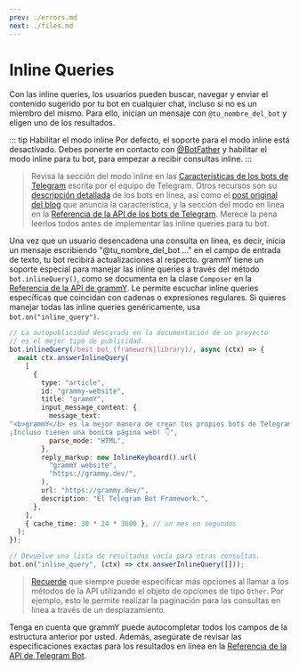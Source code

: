 ```yaml
---
prev: ./errors.md
next: ./files.md
---
```


# Inline Queries

Con las inline queries, los usuarios pueden buscar, navegar y enviar el contenido sugerido por tu bot en cualquier chat, incluso si no es un miembro del mismo.
Para ello, inician un mensaje con `@tu_nombre_del_bot` y eligen uno de los resultados.

::: tip Habilitar el modo inline
Por defecto, el soporte para el modo inline está desactivado.
Debes ponerte en contacto con [@BotFather](https://t.me/BotFather) y habilitar el modo inline para tu bot, para empezar a recibir consultas inline.
:::

> Revisa la sección del modo inline en las [Características de los bots de Telegram](https://core.telegram.org/bots/features#inline-requests) escrita por el equipo de Telegram.
> Otros recursos son su [descripción detallada](https://core.telegram.org/bots/inline) de los bots en línea, así como el [post original del blog](https://telegram.org/blog/inline-bots) que anuncia la característica, y la sección del modo en línea en la [Referencia de la API de los bots de Telegram](https://core.telegram.org/bots/api#inline-mode).
> Merece la pena leerlos todos antes de implementar las inline queries para tu bot.

Una vez que un usuario desencadena una consulta en línea, es decir, inicia un mensaje escribiendo "@tu_nombre_del_bot ..." en el campo de entrada de texto, tu bot recibirá actualizaciones al respecto.
grammY tiene un soporte especial para manejar las inline queries a través del método `bot.inlineQuery()`, como se documenta en la clase `Composer` en la [Referencia de la API de grammY](https://deno.land/x/grammy/mod.ts?s=Composer#method_inlineQuery_0).
Le permite escuchar inline queries específicas que coincidan con cadenas o expresiones regulares.
Si quieres manejar todas las inline queries genéricamente, usa `bot.on("inline_query")`.

```ts
// La autopublicidad descarada en la documentación de un proyecto
// es el mejor tipo de publicidad.
bot.inlineQuery(/best bot (framework|library)/, async (ctx) => {
  await ctx.answerInlineQuery(
    [
      {
        type: "article",
        id: "grammy-website",
        title: "grammY",
        input_message_content: {
          message_text:
"<b>grammY</b> es la mejor manera de crear tus propios bots de Telegram. \
¡Incluso tienen una bonita página web! 👇",
          parse_mode: "HTML",
        },
        reply_markup: new InlineKeyboard().url(
          "grammY website",
          "https://grammy.dev/",
        ),
        url: "https://grammy.dev/",
        description: "El Telegram Bot Framework.",
      },
    ],
    { cache_time: 30 * 24 * 3600 }, // un mes en segundos
  );
});

// Devuelve una lista de resultados vacía para otras consultas.
bot.on("inline_query", (ctx) => ctx.answerInlineQuery([]));
```

> [Recuerde](./basics.md#envio-de-mensajes) que siempre puede especificar más opciones al llamar a los métodos de la API utilizando el objeto de opciones de tipo `Other`.
> Por ejemplo, esto le permite realizar la paginación para las consultas en línea a través de un desplazamiento.

Tenga en cuenta que grammY puede autocompletar todos los campos de la estructura anterior por usted.
Además, asegúrate de revisar las especificaciones exactas para los resultados en línea en la [Referencia de la API de Telegram Bot](https://core.telegram.org/bots/api#inlinequeryresult).

